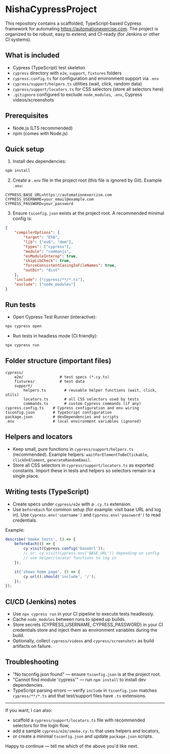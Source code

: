 # NishaCypressProject

This repository contains a scaffolded, TypeScript-based Cypress framework for automating https://automationexercise.com. The project is organized to be robust, easy to extend, and CI-ready (for Jenkins or other CI systems).

## What is included
- Cypress (TypeScript) test skeleton
- `cypress` directory with `e2e`, `support`, `fixtures` folders
- `cypress.config.ts` for configuration and environment support via `.env`
- `cypress/support/helpers.ts` utilities (wait, click, random data)
- `cypress/support/locators.ts` for CSS selectors (store all selectors here)
- `.gitignore` configured to exclude `node_modules`, `.env`, Cypress videos/screenshots

## Prerequisites
- Node.js (LTS recommended)
- npm (comes with Node.js)

## Quick setup

1. Install dev dependencies:

```bash
npm install
```

2. Create a `.env` file in the project root (this file is ignored by Git).
Example `.env`:

```env
CYPRESS_BASE_URL=https://automationexercise.com
CYPRESS_USERNAME=your_email@example.com
CYPRESS_PASSWORD=your_password
```

3. Ensure `tsconfig.json` exists at the project root. A recommended minimal config is:

```json
{
	"compilerOptions": {
		"target": "ES6",
		"lib": ["es6", "dom"],
		"types": ["cypress"],
		"module": "commonjs",
		"esModuleInterop": true,
		"skipLibCheck": true,
		"forceConsistentCasingInFileNames": true,
		"outDir": "dist"
	},
	"include": ["cypress/**/*.ts"],
	"exclude": ["node_modules"]
}
```

## Run tests

- Open Cypress Test Runner (interactive):

```bash
npx cypress open
```

- Run tests in headless mode (CI friendly):

```bash
npx cypress run
```

## Folder structure (important files)

```
cypress/
	e2e/                # test specs (*.cy.ts)
	fixtures/           # test data
	support/
		helpers.ts        # reusable helper functions (wait, click, utils)
		locators.ts       # all CSS selectors used by tests
		commands.ts       # custom Cypress commands (if any)
cypress.config.ts    # Cypress configuration and env wiring
tsconfig.json        # TypeScript configuration
package.json         # devDependencies and scripts
.env                 # local environment variables (ignored)
```

## Helpers and locators
- Keep small, pure functions in `cypress/support/helpers.ts` (recommended). Example helpers: `waitForElementToBeClickable`, `clickOnElement`, `generateRandomEmail`.
- Store all CSS selectors in `cypress/support/locators.ts` as exported constants. Import these in tests and helpers so selectors remain in a single place.

## Writing tests (TypeScript)
- Create specs under `cypress/e2e` with a `.cy.ts` extension.
- Use `beforeEach` for common setup (for example: visit base URL and log in). Use `Cypress.env('username')` and `Cypress.env('password')` to read credentials.

Example:

```ts
describe('Smoke tests', () => {
	beforeEach(() => {
		cy.visit(Cypress.config('baseUrl'));
		// or: cy.visit(Cypress.env('BASE_URL')) depending on config
		// use helper/locator functions to log in
	});

	it('shows home page', () => {
		cy.url().should('include', '/');
	});
});
```

## CI/CD (Jenkins) notes
- Use `npx cypress run` in your CI pipeline to execute tests headlessly.
- Cache `node_modules` between runs to speed up builds.
- Store secrets (CYPRESS_USERNAME, CYPRESS_PASSWORD) in your CI credentials store and inject them as environment variables during the build.
- Optionally, collect `cypress/videos` and `cypress/screenshots` as build artifacts on failure.

## Troubleshooting
- "No tsconfig.json found" — ensure `tsconfig.json` is at the project root.
- "Cannot find module 'cypress'" — run `npm install` to install dev dependencies.
- TypeScript parsing errors — verify `include` in `tsconfig.json` matches `cypress/**/*.ts` and that test/support files have `.ts` extensions.

---

If you want, I can also:
- scaffold a `cypress/support/locators.ts` file with recommended selectors for the login flow,
- add a sample `cypress/e2e/smoke.cy.ts` that uses helpers and locators,
- or create a minimal `tsconfig.json` and update `package.json` scripts.

Happy to continue — tell me which of the above you'd like next.
